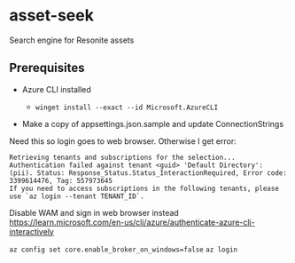 # asset-seek
Search engine for Resonite assets



## Prerequisites
- Azure CLI installed
	* `winget install --exact --id Microsoft.AzureCLI`
	

- Make a copy of appsettings.json.sample and update ConnectionStrings
	
	



Need this so login goes to web browser. Otherwise I get error:

```
Retrieving tenants and subscriptions for the selection...
Authentication failed against tenant <guid> 'Default Directory': (pii). Status: Response_Status.Status_InteractionRequired, Error code: 3399614476, Tag: 557973645
If you need to access subscriptions in the following tenants, please use `az login --tenant TENANT_ID`.
```

Disable WAM and sign in web browser instead
https://learn.microsoft.com/en-us/cli/azure/authenticate-azure-cli-interactively

`az config set core.enable_broker_on_windows=false`
`az login`

